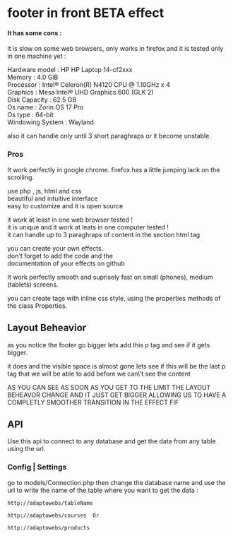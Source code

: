 # footer in front BETA effect

<h4>It has some cons :</h4>
<p> 
    it is slow on some web browsers, only works in firefox
    and it is tested only in one machine yet : 
</p>
<p>
    Hardware model : HP HP Laptop 14-cf2xxx <br>
    Memory : 4.0 GiB <br>
    Processor : Intel® Celeron(R) N4120 CPU @ 1.10GHz x 4 <br>
    Graphics : Mesa Intel® UHD Graphics 600 (GLK 2) <br>
    Disk Capacity : 62.5 GB <br>
    Os name : Zorin OS 17 Pro <br>
    Os type : 64-bit <br>
    Windowing System : Wayland 
</p>
<p>
    also it can handle only until 3 short 
    paraghraps or it become unstable.
</p>

<h3>Pros</h3>

<p>
    It work perfectly in google chrome. firefox has 
    a little jumping lack on the scrolling. 
</p>

<p>
    use php , js, html and css <br>
    beautiful and intuitive interface <br>
    easy to customize and it is open source
</p>

<p>
    it work at least in one web browser tested ! <br>
    it is unique and it work at leats in one computer tested ! <br>
    it can handle up to 3 paraghraps of content in the section html tag
</p>

<p>
    you can create your own effects. <br>
    don't forget to add the code and the <br>
    documentation of your effects on github
</p>

<p>
    It work perfectly smooth and suprisely fast
    on small (phones), medium (tablets) screens.
</p>

<p>
    you can create tags with inline css style,
    using the properties methods of the class
    Properties.
</p>

<h2>Layout Beheavior</h2>

<p>
    as you notice the footer go bigger
    lets add this p tag and see if it 
    gets bigger.
</p>
<p>
    it does and the visible space 
    is almost gone lets see if this will be
    the last p tag that we will be able to add
    before we can\'t see the content
</p>

<p>
    AS YOU CAN SEE AS SOON AS YOU GET TO THE LIMIT
    THE LAYOUT BEHEAVOR CHANGE AND IT JUST GET BIGGER
    ALLOWING US TO HAVE A COMPLETLY SMOOTHER TRANSITION
    IN THE EFFECT FIF
</p>

<h2>API</h2>

<p>
    Use this api to connect to any database and 
    get the data from any table using the url.
</p>

<h3>Config | Settings</h3>

<p>
    go to models/Connection.php
    then change the database name and 
    use the url to write the name of the 
    table where you want to get the data :
    
    http://adaptowebs/tableName
    
    http://adaptowebs/courses  Or
    
    http://adaptowebs/products
</p>